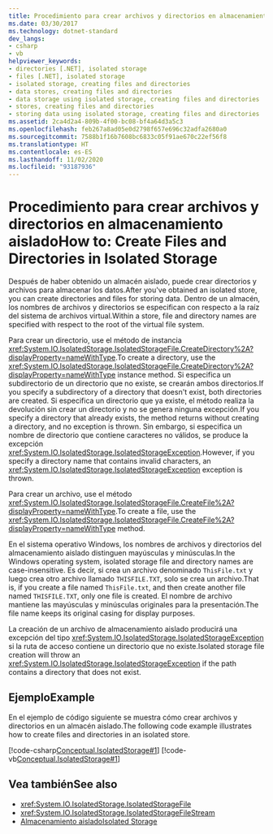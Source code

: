 ```yaml
---
title: Procedimiento para crear archivos y directorios en almacenamiento aislado
ms.date: 03/30/2017
ms.technology: dotnet-standard
dev_langs:
- csharp
- vb
helpviewer_keywords:
- directories [.NET], isolated storage
- files [.NET], isolated storage
- isolated storage, creating files and directories
- data stores, creating files and directories
- data storage using isolated storage, creating files and directories
- stores, creating files and directories
- storing data using isolated storage, creating files and directories
ms.assetid: 2ca4d2a4-809b-4f00-bc08-bf4a64d3a5c3
ms.openlocfilehash: feb267a8ad05e0d2798f657e696c32adfa2680a0
ms.sourcegitcommit: 7588b1f16b7608bc6833c05f91ae670c22ef56f8
ms.translationtype: HT
ms.contentlocale: es-ES
ms.lasthandoff: 11/02/2020
ms.locfileid: "93187936"
---
```

# <a name="how-to-create-files-and-directories-in-isolated-storage"></a><span data-ttu-id="c473b-102">Procedimiento para crear archivos y directorios en almacenamiento aislado</span><span class="sxs-lookup"><span data-stu-id="c473b-102">How to: Create Files and Directories in Isolated Storage</span></span>

<span data-ttu-id="c473b-103">Después de haber obtenido un almacén aislado, puede crear directorios y archivos para almacenar los datos.</span><span class="sxs-lookup"><span data-stu-id="c473b-103">After you've obtained an isolated store, you can create directories and files for storing data.</span></span> <span data-ttu-id="c473b-104">Dentro de un almacén, los nombres de archivos y directorios se especifican con respecto a la raíz del sistema de archivos virtual.</span><span class="sxs-lookup"><span data-stu-id="c473b-104">Within a store, file and directory names are specified with respect to the root of the virtual file system.</span></span>  
  
 <span data-ttu-id="c473b-105">Para crear un directorio, use el método de instancia <xref:System.IO.IsolatedStorage.IsolatedStorageFile.CreateDirectory%2A?displayProperty=nameWithType>.</span><span class="sxs-lookup"><span data-stu-id="c473b-105">To create a directory, use the <xref:System.IO.IsolatedStorage.IsolatedStorageFile.CreateDirectory%2A?displayProperty=nameWithType> instance method.</span></span> <span data-ttu-id="c473b-106">Si especifica un subdirectorio de un directorio que no existe, se crearán ambos directorios.</span><span class="sxs-lookup"><span data-stu-id="c473b-106">If you specify a subdirectory of a directory that doesn't exist, both directories are created.</span></span> <span data-ttu-id="c473b-107">Si especifica un directorio que ya existe, el método realiza la devolución sin crear un directorio y no se genera ninguna excepción.</span><span class="sxs-lookup"><span data-stu-id="c473b-107">If you specify a directory that already exists, the method returns without creating a directory, and no exception is thrown.</span></span> <span data-ttu-id="c473b-108">Sin embargo, si especifica un nombre de directorio que contiene caracteres no válidos, se produce la excepción <xref:System.IO.IsolatedStorage.IsolatedStorageException>.</span><span class="sxs-lookup"><span data-stu-id="c473b-108">However, if you specify a directory name that contains invalid characters, an <xref:System.IO.IsolatedStorage.IsolatedStorageException> exception is thrown.</span></span>  
  
 <span data-ttu-id="c473b-109">Para crear un archivo, use el método <xref:System.IO.IsolatedStorage.IsolatedStorageFile.CreateFile%2A?displayProperty=nameWithType>.</span><span class="sxs-lookup"><span data-stu-id="c473b-109">To create a file, use  the <xref:System.IO.IsolatedStorage.IsolatedStorageFile.CreateFile%2A?displayProperty=nameWithType> method.</span></span>  
  
 <span data-ttu-id="c473b-110">En el sistema operativo Windows, los nombres de archivos y directorios del almacenamiento aislado distinguen mayúsculas y minúsculas.</span><span class="sxs-lookup"><span data-stu-id="c473b-110">In the Windows operating system, isolated storage file and directory names are case-insensitive.</span></span> <span data-ttu-id="c473b-111">Es decir, si crea un archivo denominado `ThisFile.txt` y luego crea otro archivo llamado `THISFILE.TXT`, solo se crea un archivo.</span><span class="sxs-lookup"><span data-stu-id="c473b-111">That is, if you create a file named `ThisFile.txt`, and then create another file named `THISFILE.TXT`, only one file is created.</span></span> <span data-ttu-id="c473b-112">El nombre de archivo mantiene las mayúsculas y minúsculas originales para la presentación.</span><span class="sxs-lookup"><span data-stu-id="c473b-112">The file name keeps its original casing for display purposes.</span></span>  

 <span data-ttu-id="c473b-113">La creación de un archivo de almacenamiento aislado producirá una excepción del tipo <xref:System.IO.IsolatedStorage.IsolatedStorageException> si la ruta de acceso contiene un directorio que no existe.</span><span class="sxs-lookup"><span data-stu-id="c473b-113">Isolated storage file creation will throw an <xref:System.IO.IsolatedStorage.IsolatedStorageException> if the path contains a directory that does not exist.</span></span>
  
## <a name="example"></a><span data-ttu-id="c473b-114">Ejemplo</span><span class="sxs-lookup"><span data-stu-id="c473b-114">Example</span></span>  
 <span data-ttu-id="c473b-115">En el ejemplo de código siguiente se muestra cómo crear archivos y directorios en un almacén aislado.</span><span class="sxs-lookup"><span data-stu-id="c473b-115">The following code example illustrates how to create files and directories in an isolated store.</span></span>  
  
 [!code-csharp[Conceptual.IsolatedStorage#1](../../../samples/snippets/csharp/VS_Snippets_CLR/conceptual.isolatedstorage/cs/source.cs#1)]
 [!code-vb[Conceptual.IsolatedStorage#1](../../../samples/snippets/visualbasic/VS_Snippets_CLR/conceptual.isolatedstorage/vb/source.vb#1)]  
  
## <a name="see-also"></a><span data-ttu-id="c473b-116">Vea también</span><span class="sxs-lookup"><span data-stu-id="c473b-116">See also</span></span>

- <xref:System.IO.IsolatedStorage.IsolatedStorageFile>
- <xref:System.IO.IsolatedStorage.IsolatedStorageFileStream>
- [<span data-ttu-id="c473b-117">Almacenamiento aislado</span><span class="sxs-lookup"><span data-stu-id="c473b-117">Isolated Storage</span></span>](isolated-storage.md)
